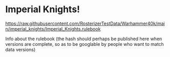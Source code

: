 # Imperial Knights!

https://raw.githubusercontent.com/RosterizerTestData/Warhammer40k/main/imperial_knights/Imperial_Knights.rulebook

Info about the rulebook (the hash should perhaps be published here when versions are complete, so as to be googlable by people who want to match data versions)
